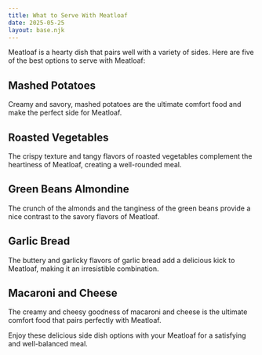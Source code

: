 ```yaml
---
title: What to Serve With Meatloaf
date: 2025-05-25
layout: base.njk
---
```


Meatloaf is a hearty dish that pairs well with a variety of sides. Here are five of the best options to serve with Meatloaf:

## **Mashed Potatoes**
Creamy and savory, mashed potatoes are the ultimate comfort food and make the perfect side for Meatloaf.

## **Roasted Vegetables**
The crispy texture and tangy flavors of roasted vegetables complement the heartiness of Meatloaf, creating a well-rounded meal.

## **Green Beans Almondine**
The crunch of the almonds and the tanginess of the green beans provide a nice contrast to the savory flavors of Meatloaf.

## **Garlic Bread**
The buttery and garlicky flavors of garlic bread add a delicious kick to Meatloaf, making it an irresistible combination.

## **Macaroni and Cheese**
The creamy and cheesy goodness of macaroni and cheese is the ultimate comfort food that pairs perfectly with Meatloaf.

Enjoy these delicious side dish options with your Meatloaf for a satisfying and well-balanced meal.